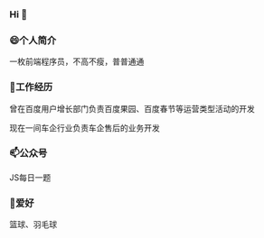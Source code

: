 ### Hi 👋
### 😄个人简介

一枚前端程序员，不高不瘦，普普通通

### 🔭工作经历

曾在百度用户增长部门负责百度果园、百度春节等运营类型活动的开发

现在一间车企行业负责车企售后的业务开发

### 📫公众号

JS每日一题


### 👯爱好

篮球、羽毛球









<!--
**huihuiha/huihuiha** is a ✨ _special_ ✨ repository because its `README.md` (this file) appears on your GitHub profile.

Here are some ideas to get you started:

- 🔭 I’m currently working on ...
- 🌱 I’m currently learning ...
- 👯 I’m looking to collaborate on ...
- 🤔 I’m looking for help with ...
- 💬 Ask me about ...
- 📫 How to reach me: ...
- 😄 Pronouns: ...
- ⚡ Fun fact: ...
-->
